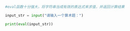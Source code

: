 
<BlogInfo id="776" title="8.eval函数" author="白日梦想猿" pv=0 read_times=0 pre_cost_time=0分4秒 category="文件" tag_list="['文件']" create_time="2020.03.19 10:09:47" update_time="2020.03.19 10:12:43" />

```python
#eval函数十分强大，将字符串当成有效的表达式来求值，并返回计算结果

input_str = input("请输入一个算术题：")

print(eval(input_str))
```
